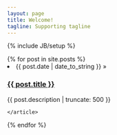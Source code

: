 ```yaml
---
layout: page
title: Welcome!
tagline: Supporting tagline
---
```

{% include JB/setup %}



<div>
  {% for post in site.posts %}
    <article>
	    <li>
	    	<span>{{ post.date | date_to_string }}</span> &raquo; <h3><a href="{{ BASE_PATH }}{{ post.url }}">{{ post.title }}</a></h3>
	    	{{ post.description | truncate: 500 }}
	    </li>
    
    </article>


  {% endfor %}
</div>

